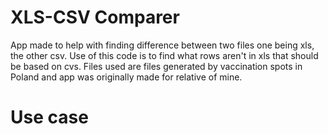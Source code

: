 # XLS-CSV Comparer
App made to help with finding difference between two files one being xls, the other csv. Use of this code is to find what rows aren't in xls that should be based on cvs. Files used are files generated by vaccination spots in Poland and app was originally made for relative of mine.

# Use case
